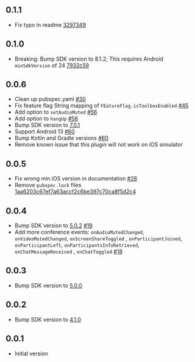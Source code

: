 ## 0.1.1
- Fix typo in readme [3297349](https://github.com/saibotma/jitsi_meet_wrapper/commit/3297349c665259946925b345de65180ef232ef92)

## 0.1.0
- Breaking: Bump SDK version to 8.1.2; This requires Android `minSdkVersion` of 24 [7932c59](https://github.com/saibotma/jitsi_meet_wrapper/commit/7932c59efcd37d208173a8e18ea47984e299670d)

## 0.0.6
- Clean up pubspec.yaml [#30](https://github.com/saibotma/jitsi_meet_wrapper/pull/30)
- Fix feature flag String mapping of `FEatureFlag.isToolboxEnabled` [#45](https://github.com/saibotma/jitsi_meet_wrapper/pull/45)
- Add option to `setAudioMuted` [#56](https://github.com/saibotma/jitsi_meet_wrapper/pull/56)
- Add option to `hangUp` [#56](https://github.com/saibotma/jitsi_meet_wrapper/pull/56)
- Bump SDK version to [7.0.1](https://github.com/jitsi/jitsi-meet-release-notes/blob/master/CHANGELOG-MOBILE-SDKS.md#701-2022-12-08)
- Support Android 13 [#60](https://github.com/saibotma/jitsi_meet_wrapper/pull/60)
- Bump Kotlin and Gradle versions [#60](https://github.com/saibotma/jitsi_meet_wrapper/pull/60)
- Remove known issue that this plugin will not work on iOS simulator

## 0.0.5
- Fix wrong min iOS version in documentation [#28](https://github.com/saibotma/jitsi_meet_wrapper/pull/28)
- Remove `pubspec.lock` files [1aa6203c67ef7a63accf2c6be397c70ca8f5d2c4](https://github.com/saibotma/jitsi_meet_wrapper/commit/1aa6203c67ef7a63accf2c6be397c70ca8f5d2c4)

## 0.0.4

- Bump SDK version
  to [5.0.2](https://github.com/jitsi/jitsi-meet-release-notes/blob/master/CHANGELOG-MOBILE-SDKS.md#502-2022-03-29) [#19](https://github.com/saibotma/jitsi_meet_wrapper/pull/19)
- Add more conference events: `onAudioMutedChanged`, `onVideoMutedChanged`, `onScreenShareToggled`
  , `onParticipantJoined`, `onParticipantLeft`,  `onParticipantsInfoRetrieved`, `onChatMessageReceived`
  , `onChatToggled` [#18](https://github.com/saibotma/jitsi_meet_wrapper/pull/18)

## 0.0.3

- Bump SDK version
  to [5.0.0](https://github.com/jitsi/jitsi-meet-release-notes/blob/master/CHANGELOG-MOBILE-SDKS.md#500-2022-03-02)

## 0.0.2

- Bump SDK version
  to [4.1.0](https://github.com/jitsi/jitsi-meet-release-notes/blob/master/CHANGELOG-MOBILE-SDKS.md#410-2021-12-14)

## 0.0.1

- Initial version
